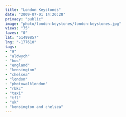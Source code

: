 ```yaml
---
title: "London Keystones"
date: "2009-07-01 14:20:28"
privacy: "public"
image: "photo/london-keystones/london-keystones.jpg"
views: "75"
faves: "0"
lat: "51499857"
lng: "-177610"
tags:
- "9"
- "aldwych"
- "bus"
- "england"
- "kensington"
- "chelsea"
- "london"
- "photowalklondon"
- "rbkc"
- "taxi"
- "tfl"
- "uk"
- "kensington and chelsea"
---
```

<a href="/photos/2009/07/01/london-keystones" rel="nofollow"></a>
